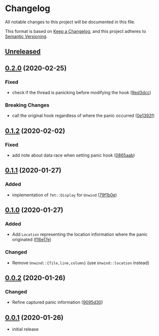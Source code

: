 # Changelog

All notable changes to this project will be documented in this file.

This format is based on [Keep a Changelog], and this project adheres to [Semantic Versioning].

## [Unreleased]

## [0.2.0] (2020-02-25)

### Fixed

* check if the thread is panicking before modifying the hook ([9ed3dcc](https://github.com/ubnt-intrepid/maybe-unwind/commit/9ed3dcc7eaea9e01fdd079bce37bbdd78fee305b))

### Breaking Changes

* call the original hook regardless of where the panic occurred ([0e1392f](https://github.com/ubnt-intrepid/maybe-unwind/commit/0e1392fcc516737d6c0d497e655524760d474464))

## [0.1.2] (2020-02-02)

### Fixed

* add note about data race when setting panic hook ([0865aab](https://github.com/ubnt-intrepid/maybe-unwind/commit/0865aabfc0ac7a7929923f9580230efc92bf6549))

## [0.1.1] (2020-01-27)

### Added

* implementation of `fmt::Display` for `Unwind` ([79f1b0e](https://github.com/ubnt-intrepid/maybe-unwind/commit/79f1b0e47237e4b113053fc15120ce0b454dc2ec))

## [0.1.0] (2020-01-27)

### Added

* Add `Location` representing the location information where the panic originated ([f16e17e](https://github.com/ubnt-intrepid/maybe-unwind/commit/f16e17ec66a6f4853b5b28e7dafdb85fb2105023))

### Changed

* Remove `Unwind::{file,line,column}` (use `Unwind::location` instead)

## [0.0.2] (2020-01-26)

### Changed

* Refine captured panic information ([9095d30](https://github.com/ubnt-intrepid/maybe-unwind/commit/9095d30a6b29b3608f8c599c4fe4c2ef6d04e583))

## [0.0.1] (2020-01-26)

* initial release

<!-- links -->

[Unreleased]: https://github.com/ubnt-intrepid/maybe-unwind/compare/v0.2.0...HEAD
[0.2.0]: https://github.com/ubnt-intrepid/maybe-unwind/compare/v0.1.2...v0.2.0
[0.1.2]: https://github.com/ubnt-intrepid/maybe-unwind/compare/v0.1.1...v0.1.2
[0.1.1]: https://github.com/ubnt-intrepid/maybe-unwind/compare/v0.1.0...v0.1.1
[0.1.0]: https://github.com/ubnt-intrepid/maybe-unwind/compare/v0.0.2...v0.1.0
[0.0.2]: https://github.com/ubnt-intrepid/maybe-unwind/compare/v0.0.1...v0.0.2
[0.0.1]: https://github.com/ubnt-intrepid/maybe-unwind/tree/v0.0.1

[Keep a Changelog]: https://keepachangelog.com/en/1.0.0/
[Semantic Versioning]: https://semver.org/spec/v2.0.0.html

